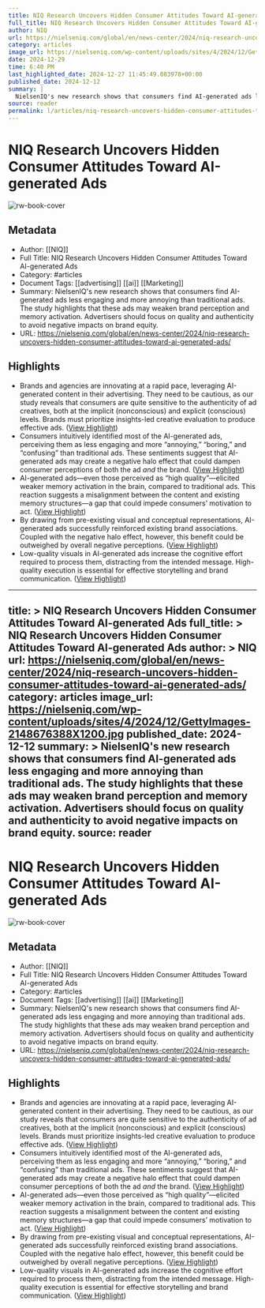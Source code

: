 ```yaml
---
title: NIQ Research Uncovers Hidden Consumer Attitudes Toward AI-generated Ads
full_title: NIQ Research Uncovers Hidden Consumer Attitudes Toward AI-generated Ads
author: NIQ
url: https://nielseniq.com/global/en/news-center/2024/niq-research-uncovers-hidden-consumer-attitudes-toward-ai-generated-ads/
category: articles
image_url: https://nielseniq.com/wp-content/uploads/sites/4/2024/12/GettyImages-2148676388X1200.jpg
date: 2024-12-29
time: 6:40 PM
last_highlighted_date: 2024-12-27 11:45:49.083978+00:00
published_date: 2024-12-12
summary: |
  NielsenIQ's new research shows that consumers find AI-generated ads less engaging and more annoying than traditional ads. The study highlights that these ads may weaken brand perception and memory activation. Advertisers should focus on quality and authenticity to avoid negative impacts on brand equity.
source: reader
permalink: l/articles/niq-research-uncovers-hidden-consumer-attitudes-toward-ai-generated-ads
---
```

# NIQ Research Uncovers Hidden Consumer Attitudes Toward AI-generated Ads

![rw-book-cover](https://nielseniq.com/wp-content/uploads/sites/4/2024/12/GettyImages-2148676388X1200.jpg)

## Metadata
- Author: [[NIQ]]
- Full Title: NIQ Research Uncovers Hidden Consumer Attitudes Toward AI-generated Ads
- Category: #articles
- Document Tags: [[advertising]] [[ai]] [[Marketing]] 
- Summary: NielsenIQ's new research shows that consumers find AI-generated ads less engaging and more annoying than traditional ads. The study highlights that these ads may weaken brand perception and memory activation. Advertisers should focus on quality and authenticity to avoid negative impacts on brand equity.
- URL: https://nielseniq.com/global/en/news-center/2024/niq-research-uncovers-hidden-consumer-attitudes-toward-ai-generated-ads/

## Highlights
- Brands and agencies are innovating at a rapid pace, leveraging AI-generated content in their advertising. They need to be cautious, as our study reveals that consumers are quite sensitive to the authenticity of ad creatives, both at the implicit (nonconscious) and explicit (conscious) levels. Brands must prioritize insights-led creative evaluation to produce effective ads. ([View Highlight](https://read.readwise.io/read/01jg3yyqfeyxxksyv7hxy73d00))
- Consumers intuitively identified most of the AI-generated ads, perceiving them as less engaging and more “annoying,” “boring,” and “confusing” than traditional ads. These sentiments suggest that AI-generated ads may create a negative halo effect that could dampen consumer perceptions of both the ad *and* the brand. ([View Highlight](https://read.readwise.io/read/01jg3yz1hjman7s3hrcaw1q51d))
- AI-generated ads—even those perceived as “high quality”—elicited weaker memory activation in the brain, compared to traditional ads. This reaction suggests a misalignment between the content and existing memory structures—a gap that could impede consumers’ motivation to act. ([View Highlight](https://read.readwise.io/read/01jg3yz7pdzwaqz9e6nfjdz7z3))
- By drawing from pre-existing visual and conceptual representations, AI-generated ads successfully reinforced existing brand associations. Coupled with the negative halo effect, however, this benefit could be outweighed by overall negative perceptions. ([View Highlight](https://read.readwise.io/read/01jg3yzpy063z85fgvyb8v10ch))
- Low-quality visuals in AI-generated ads increase the cognitive effort required to process them, distracting from the intended message. High-quality execution is essential for effective storytelling and brand communication. ([View Highlight](https://read.readwise.io/read/01jg3yzr8mknctxgerjvfg0p4a))


---
title: >
  NIQ Research Uncovers Hidden Consumer Attitudes Toward AI-generated Ads
full_title: >
  NIQ Research Uncovers Hidden Consumer Attitudes Toward AI-generated Ads
author: >
  NIQ
url: https://nielseniq.com/global/en/news-center/2024/niq-research-uncovers-hidden-consumer-attitudes-toward-ai-generated-ads/
category: articles
image_url: https://nielseniq.com/wp-content/uploads/sites/4/2024/12/GettyImages-2148676388X1200.jpg
published_date: 2024-12-12
summary: >
  NielsenIQ's new research shows that consumers find AI-generated ads less engaging and more annoying than traditional ads. The study highlights that these ads may weaken brand perception and memory activation. Advertisers should focus on quality and authenticity to avoid negative impacts on brand equity.
source: reader
---
# NIQ Research Uncovers Hidden Consumer Attitudes Toward AI-generated Ads

![rw-book-cover](https://nielseniq.com/wp-content/uploads/sites/4/2024/12/GettyImages-2148676388X1200.jpg)

## Metadata
- Author: [[NIQ]]
- Full Title: NIQ Research Uncovers Hidden Consumer Attitudes Toward AI-generated Ads
- Category: #articles
- Document Tags: [[advertising]] [[ai]] [[Marketing]] 
- Summary: NielsenIQ's new research shows that consumers find AI-generated ads less engaging and more annoying than traditional ads. The study highlights that these ads may weaken brand perception and memory activation. Advertisers should focus on quality and authenticity to avoid negative impacts on brand equity.
- URL: https://nielseniq.com/global/en/news-center/2024/niq-research-uncovers-hidden-consumer-attitudes-toward-ai-generated-ads/

## Highlights
- Brands and agencies are innovating at a rapid pace, leveraging AI-generated content in their advertising. They need to be cautious, as our study reveals that consumers are quite sensitive to the authenticity of ad creatives, both at the implicit (nonconscious) and explicit (conscious) levels. Brands must prioritize insights-led creative evaluation to produce effective ads. ([View Highlight](https://read.readwise.io/read/01jg3yyqfeyxxksyv7hxy73d00))
- Consumers intuitively identified most of the AI-generated ads, perceiving them as less engaging and more “annoying,” “boring,” and “confusing” than traditional ads. These sentiments suggest that AI-generated ads may create a negative halo effect that could dampen consumer perceptions of both the ad *and* the brand. ([View Highlight](https://read.readwise.io/read/01jg3yz1hjman7s3hrcaw1q51d))
- AI-generated ads—even those perceived as “high quality”—elicited weaker memory activation in the brain, compared to traditional ads. This reaction suggests a misalignment between the content and existing memory structures—a gap that could impede consumers’ motivation to act. ([View Highlight](https://read.readwise.io/read/01jg3yz7pdzwaqz9e6nfjdz7z3))
- By drawing from pre-existing visual and conceptual representations, AI-generated ads successfully reinforced existing brand associations. Coupled with the negative halo effect, however, this benefit could be outweighed by overall negative perceptions. ([View Highlight](https://read.readwise.io/read/01jg3yzpy063z85fgvyb8v10ch))
- Low-quality visuals in AI-generated ads increase the cognitive effort required to process them, distracting from the intended message. High-quality execution is essential for effective storytelling and brand communication. ([View Highlight](https://read.readwise.io/read/01jg3yzr8mknctxgerjvfg0p4a))


